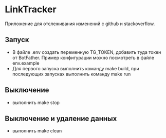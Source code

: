 # LinkTracker

Приложение для отслеживания изменений с github и stackoverflow.

## Запуск

- В файле .env создать переменную TG_TOKEN, добавить туда токен от BotFather. Пример конфигурации можно посмотреть в
  файле env.example
- Для первого запуска выполнить команду make build, при последующих запусках выполнить команду make run

## Выключение

- выполнить make stop

## Выключение и удаление данных

- выполнить make clean

